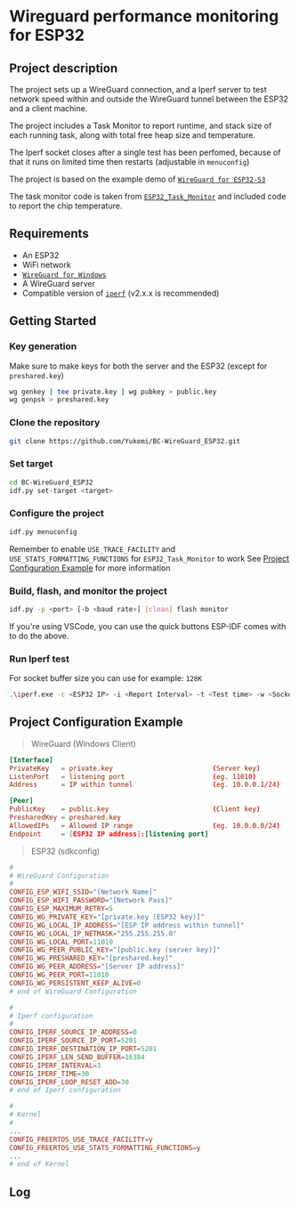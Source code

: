 # Wireguard performance monitoring for ESP32

## Project description

The project sets up a WireGuard connection, and a Iperf server to test network speed within and outside the WireGuard tunnel between the ESP32 and a client machine.

The project includes a Task Monitor to report runtime, and stack size of each running task, along with total free heap size and temperature.

The Iperf socket closes after a single test has been perfomed, because of that
it runs on limited time then restarts (adjustable in `menuconfig`)

The project is based on the example demo of [`WireGuard for ESP32-S3`](https://github.com/trombik/esp_wireguard/tree/main/examples/demo)

The task monitor code is taken from [`ESP32_Task_Monitor`](https://github.com/VPavlusha/ESP32_Task_Monitor) and included code to report the chip temperature.



## Requirements

* An ESP32
* WiFi network
* [`WireGuard for Windows`](https://www.wireguard.com/install/)
* A WireGuard server
* Compatible version of [`iperf`](https://sourceforge.net/projects/iperf2/) (v2.x.x is recommended)



## Getting Started

### Key generation
Make sure to make keys for both the server and the ESP32 (except for `preshared.key`)
```bash
wg genkey | tee private.key | wg pubkey > public.key
wg genpsk > preshared.key
```

### Clone the repository
```bash
git clone https://github.com/Yukemi/BC-WireGuard_ESP32.git
```

### Set target
```bash
cd BC-WireGuard_ESP32
idf.py set-target <target>
```

### Configure the project
```bash
idf.py menuconfig
```
Remember to enable `USE_TRACE_FACILITY` and `USE_STATS_FORMATTING_FUNCTIONS` for `ESP32_Task_Monitor` to work See [Project Configuration Example](#project-configuration-example) for more information

### Build, flash, and monitor the project
```bash
idf.py -p <port> [-b <baud rate>] [clean] flash monitor
```

If you're using VSCode, you can use the quick buttons ESP-IDF comes with to do the above.

### Run Iperf test
For socket buffer size you can use for example: `128K`
```bash
.\iperf.exe -c <ESP32 IP> -i <Report Interval> -t <Test time> -w <Socket Buffer Size> -p <destination port>
```


## Project Configuration Example
> WireGuard (Windows Client)
```conf
[Interface]
PrivateKey   = private.key                         (Server key)
ListenPort   = listening port                      (eg. 11010)
Address      = IP within tunnel                    (eg. 10.0.0.1/24)

[Peer]
PublicKey    = public.key                          (Client key)
PresharedKey = preshared.key
AllowedIPs   = Allowed IP range                    (eg. 10.0.0.0/24)
Endpoint     = [ESP32 IP address]:[listening port]
```
> ESP32 (sdkconfig)
```conf
#
# WireGuard Configuration
#
CONFIG_ESP_WIFI_SSID="[Network Name]"
CONFIG_ESP_WIFI_PASSWORD="[Network Pass]"
CONFIG_ESP_MAXIMUM_RETRY=5
CONFIG_WG_PRIVATE_KEY="[private.key (ESP32 key)]"
CONFIG_WG_LOCAL_IP_ADDRESS="[ESP IP address within tunnel]"
CONFIG_WG_LOCAL_IP_NETMASK="255.255.255.0"
CONFIG_WG_LOCAL_PORT=11010
CONFIG_WG_PEER_PUBLIC_KEY="[public.key (server key)]"
CONFIG_WG_PRESHARED_KEY="[preshared.key]"
CONFIG_WG_PEER_ADDRESS="[Server IP address]"
CONFIG_WG_PEER_PORT=11010
CONFIG_WG_PERSISTENT_KEEP_ALIVE=0
# end of WireGuard Configuration

#
# Iperf configuration
#
CONFIG_IPERF_SOURCE_IP_ADDRESS=0
CONFIG_IPERF_SOURCE_IP_PORT=5201
CONFIG_IPERF_DESTINATION_IP_PORT=5201
CONFIG_IPERF_LEN_SEND_BUFFER=16384
CONFIG_IPERF_INTERVAL=3
CONFIG_IPERF_TIME=30
CONFIG_IPERF_LOOP_RESET_ADD=30
# end of Iperf configuration

#
# Kernel
#
...
CONFIG_FREERTOS_USE_TRACE_FACILITY=y
CONFIG_FREERTOS_USE_STATS_FORMATTING_FUNCTIONS=y
...
# end of Kernel
```

## Log

```console

```
